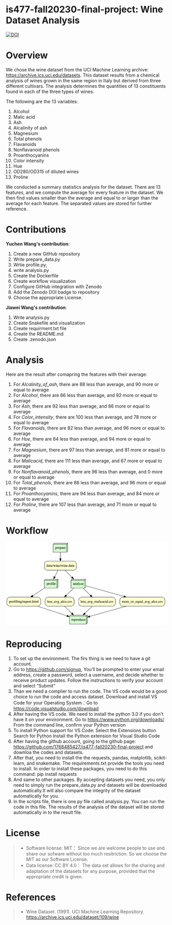 # is477-fall20230-final-project: Wine Dataset Analysis
[![DOI](https://zenodo.org/badge/727988072.svg)](https://zenodo.org/doi/10.5281/zenodo.10279729)

# Overview
We chose the wine dataset from the UCI Machine Learning archive: https://archive.ics.uci.edu/datasets. This dataset results from a chemical analysis of wines grown in the same region in Italy but derived from three different cultivars. The analysis determines the quantities of 13 constituents found in each of the three types of wines. 

The following are the 13 variables: 
1) Alcohol
2) Malic acid
3) Ash
4) Alcalinity of ash  
5) Magnesium
6) Total phenols
7) Flavanoids
8) Nonflavanoid phenols
9) Proanthocyanins
10) Color intensity
11) Hue
12) OD280/OD315 of diluted wines
13) Proline 

We conducted a summary statistics analysis for the dataset. There are 13 features, and we compute the average for every feature in the dataset. We then find values smaller than the average and equal to or larger than the average for each feature. The separated values are stored for further reference. 

# Contributions
**Yuchen Wang's contribution**: 
1. Create a new GitHub repository 
2. Write prepare_data.py
3. Wrtie profile.py,
4. write analysis.py 
5. Create the Dockerfile
6. Create workflow visualization
7. Configure GitHub integration with Zenodo
8. Add the Zenodo DOI badge to repository 
9. Choose the appropriate License. 

**Jiawei Wang's contribution**: 
1. Write analysis.py 
2. Create Snakefile and visualization 
3. Create requirment.txt file 
4. Create the README.md 
5. Create .zenodo.json 

# Analysis
Here are the result after comapring the features with their average: 
1. For *Alcalinity_of_ash*, there are 88 less than average, and 90 more or equal to average
2. For *Alcohol*, there are 86 less than average, and 92 more or equal to average
3. For *Ash*, there are 92 less than average, and 86 more or equal to average
4. For *Color_intensity*, there are 100 less than average, and 78 more or equal to average
5. For *Flavanoids*, there are 82 less than average, and 96 more or equal to average
6. For *Hue*, there are 84 less than average, and 94 more or equal to average
7. For *Magnesium*, there are 97 less than average, and 81 more or equal to average
8. For *Malicacid*, there are 111 less than average, and 67 more or equal to average
9. For *Nonflavanoid_phenols*, there are 96 less than average, and 0 more or equal to average
10. For *Total_phenols*, there are 86 less than average, and 96 more or equal to average
11. For *Proanthocyanins*, there are 94 less than average, and 84 more or equal to average
12. For *Proline*, there are 107 less than average, and 71 more or equal to average

# Workflow
<img src="graph.png" width="500">

# Reproducing
1. To set up the environment. The firs thing is we need to have a git account.
2. Go to https://github.com/signup, You’ll be prompted to enter your email address, create a password, select a username, and decide whether to receive product updates. Follow the instructions to verify your account and select “Submit”
3. Than we need a complier to run the code. The VS code would be a good choice to run the code and access dataset. Download and install VS Code for your Operating System：Go to https://code.visualstudio.com/download
4. After having the VS code. We need to install the python 3.0 if you don't have it on your environment. Go to https://www.python.org/downloads/   From the command line, confirm your Python version
5. To install Python support for VS Code:
     Select the Extensions button
     Search for Python
     Install the Python extension for Visual Studio Code
6. After having the github account, going to the github page: https://github.com/1768485427/is477-fall20230-final-project and downloa the codes and datasets.
7. After that, you need to install the the requests, pandas, matplotlib, scikit-learn, and snakemake. The requirements.txt provide the tools you need to install. In order to install these packages, you need to do this command: pip install requests 
8. And same to other packages. By accepting datasets you need, you only need to simply run the prepare_data.py and datasets will be downloaded automatically.It will also compare the integrity of the dataset automatically for you.
9. In the scripts file, there is one py file called analysis.py. You can run the code in this file. The results of the analysis of the dataset will be stored automatically in to the result file. 

# License
> - Software license: MIT：
Since we are welcome people to use and share our sofware without too much resitriction. So we choose the MIT as our Software License. 
> - Data license: CC BY 4.0：
The data set allows for the sharing and adaptation of the datasets for any purpose, provided that the appropriate credit is given.

# References
> - Wine Dataset. (1991). UCI Machine Learning Repository. https://archive.ics.uci.edu/dataset/109/wine